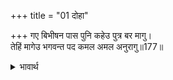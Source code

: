 +++
title = "01 दोहा"

+++
गए बिभीषन पास पुनि कहेउ पुत्र बर मागु।  
तेहिं मागेउ भगवन्त पद कमल अमल अनुरागु॥177॥  

<details><summary>भावार्थ</summary>

फिर ब्रह्माजी विभीषण के पास गए और बोले- हे पुत्र! वर माँगो। उसने भगवान के चरणकमलों में निर्मल (निष्काम और अनन्य) प्रेम माँगा॥177॥  
</details>



